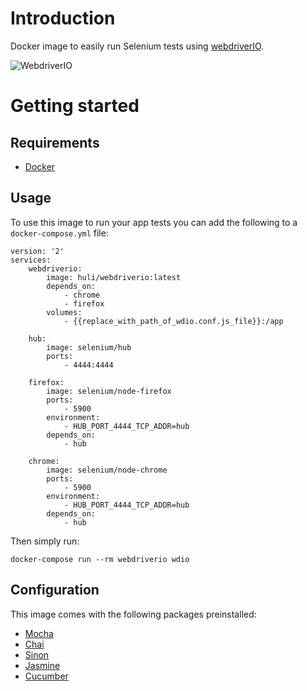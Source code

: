 # Introduction
Docker image to easily run Selenium tests using [webdriverIO](http://webdriver.io/).

![WebdriverIO](http://webdriver.io/images/webdriverio.png)

# Getting started

## Requirements
- [Docker](https://docs.docker.com/engine/installation/)

## Usage
To use this image to run your app tests you can add the following to a `docker-compose.yml` file:

```
version: '2'
services:
    webdriverio:
        image: huli/webdriverio:latest
        depends_on:
            - chrome
            - firefox
        volumes:
            - {{replace_with_path_of_wdio.conf.js_file}}:/app

    hub:
        image: selenium/hub
        ports:
            - 4444:4444

    firefox:
        image: selenium/node-firefox
        ports:
            - 5900
        environment:
            - HUB_PORT_4444_TCP_ADDR=hub
        depends_on:
            - hub

    chrome:
        image: selenium/node-chrome
        ports:
            - 5900
        environment:
            - HUB_PORT_4444_TCP_ADDR=hub
        depends_on:
            - hub
```

Then simply run:
```
docker-compose run --rm webdriverio wdio
```

## Configuration
This image comes with the following packages preinstalled:
- [Mocha](https://mochajs.org/)
- [Chai](http://chaijs.com/)
- [Sinon](http://sinonjs.org/)
- [Jasmine](http://jasmine.github.io/)
- [Cucumber](https://cucumber.io/)
